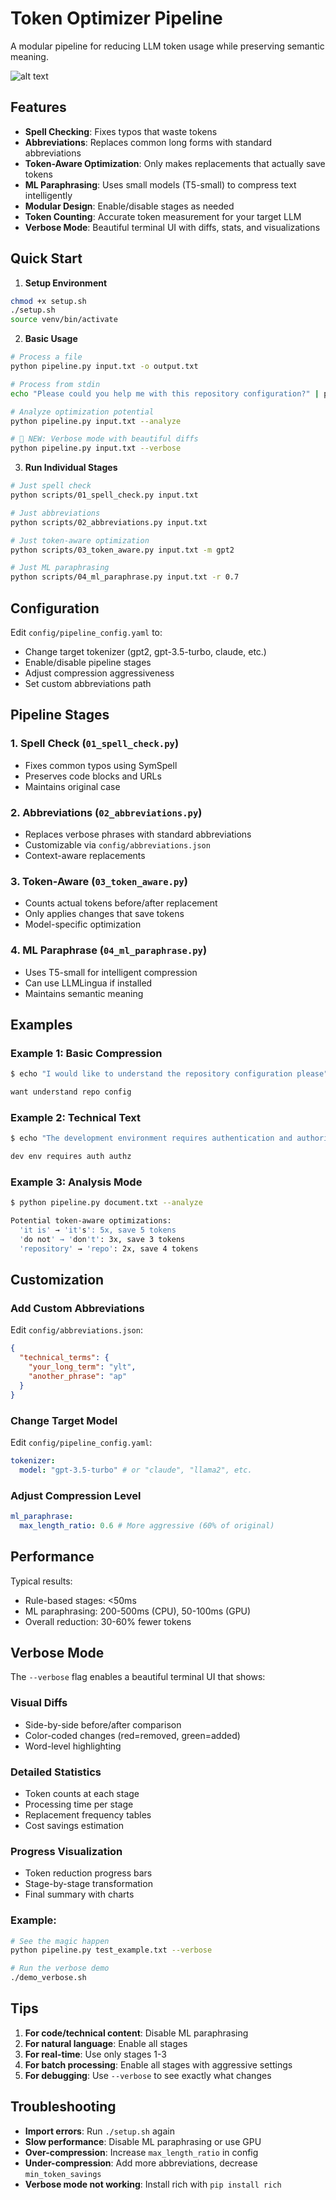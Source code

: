 # Token Optimizer Pipeline

A modular pipeline for reducing LLM token usage while preserving semantic meaning.

![alt text](screenshot.png)

## Features

- **Spell Checking**: Fixes typos that waste tokens
- **Abbreviations**: Replaces common long forms with standard abbreviations
- **Token-Aware Optimization**: Only makes replacements that actually save tokens
- **ML Paraphrasing**: Uses small models (T5-small) to compress text intelligently
- **Modular Design**: Enable/disable stages as needed
- **Token Counting**: Accurate token measurement for your target LLM
- **Verbose Mode**: Beautiful terminal UI with diffs, stats, and visualizations

## Quick Start

1. **Setup Environment**

```bash
chmod +x setup.sh
./setup.sh
source venv/bin/activate
```

2. **Basic Usage**

```bash
# Process a file
python pipeline.py input.txt -o output.txt

# Process from stdin
echo "Please could you help me with this repository configuration?" | python pipeline.py

# Analyze optimization potential
python pipeline.py input.txt --analyze

# 🎨 NEW: Verbose mode with beautiful diffs
python pipeline.py input.txt --verbose
```

3. **Run Individual Stages**

```bash
# Just spell check
python scripts/01_spell_check.py input.txt

# Just abbreviations
python scripts/02_abbreviations.py input.txt

# Just token-aware optimization
python scripts/03_token_aware.py input.txt -m gpt2

# Just ML paraphrasing
python scripts/04_ml_paraphrase.py input.txt -r 0.7
```

## Configuration

Edit `config/pipeline_config.yaml` to:

- Change target tokenizer (gpt2, gpt-3.5-turbo, claude, etc.)
- Enable/disable pipeline stages
- Adjust compression aggressiveness
- Set custom abbreviations path

## Pipeline Stages

### 1. Spell Check (`01_spell_check.py`)

- Fixes common typos using SymSpell
- Preserves code blocks and URLs
- Maintains original case

### 2. Abbreviations (`02_abbreviations.py`)

- Replaces verbose phrases with standard abbreviations
- Customizable via `config/abbreviations.json`
- Context-aware replacements

### 3. Token-Aware (`03_token_aware.py`)

- Counts actual tokens before/after replacement
- Only applies changes that save tokens
- Model-specific optimization

### 4. ML Paraphrase (`04_ml_paraphrase.py`)

- Uses T5-small for intelligent compression
- Can use LLMLingua if installed
- Maintains semantic meaning

## Examples

### Example 1: Basic Compression

```bash
$ echo "I would like to understand the repository configuration please" | python pipeline.py

want understand repo config
```

### Example 2: Technical Text

```bash
$ echo "The development environment requires authentication and authorization" | python pipeline.py

dev env requires auth authz
```

### Example 3: Analysis Mode

```bash
$ python pipeline.py document.txt --analyze

Potential token-aware optimizations:
  'it is' → 'it's': 5x, save 5 tokens
  'do not' → 'don't': 3x, save 3 tokens
  'repository' → 'repo': 2x, save 4 tokens
```

## Customization

### Add Custom Abbreviations

Edit `config/abbreviations.json`:

```json
{
  "technical_terms": {
    "your_long_term": "ylt",
    "another_phrase": "ap"
  }
}
```

### Change Target Model

Edit `config/pipeline_config.yaml`:

```yaml
tokenizer:
  model: "gpt-3.5-turbo" # or "claude", "llama2", etc.
```

### Adjust Compression Level

```yaml
ml_paraphrase:
  max_length_ratio: 0.6 # More aggressive (60% of original)
```

## Performance

Typical results:

- Rule-based stages: <50ms
- ML paraphrasing: 200-500ms (CPU), 50-100ms (GPU)
- Overall reduction: 30-60% fewer tokens

## Verbose Mode

The `--verbose` flag enables a beautiful terminal UI that shows:

### Visual Diffs

- Side-by-side before/after comparison
- Color-coded changes (red=removed, green=added)
- Word-level highlighting

### Detailed Statistics

- Token counts at each stage
- Processing time per stage
- Replacement frequency tables
- Cost savings estimation

### Progress Visualization

- Token reduction progress bars
- Stage-by-stage transformation
- Final summary with charts

### Example:

```bash
# See the magic happen
python pipeline.py test_example.txt --verbose

# Run the verbose demo
./demo_verbose.sh
```

## Tips

1. **For code/technical content**: Disable ML paraphrasing
2. **For natural language**: Enable all stages
3. **For real-time**: Use only stages 1-3
4. **For batch processing**: Enable all stages with aggressive settings
5. **For debugging**: Use `--verbose` to see exactly what changes

## Troubleshooting

- **Import errors**: Run `./setup.sh` again
- **Slow performance**: Disable ML paraphrasing or use GPU
- **Over-compression**: Increase `max_length_ratio` in config
- **Under-compression**: Add more abbreviations, decrease `min_token_savings`
- **Verbose mode not working**: Install rich with `pip install rich`
